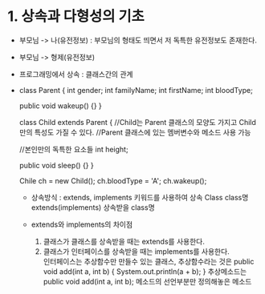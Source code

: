 # 1. 상속과 다형성의 기초
- 부모님 -> 나(유전정보) : 부모님의 형태도 띄면서 저 독특한 유전정보도 존재한다.
- 부모님 -> 형제(유전정보)
- 프로그래밍에서 상속 : 클래스간의 관계
- class Parent {
    int gender;
    int familyName;
    int firstName;
    int bloodType;

    public void wakeup() {}
  }

  class Child extends Parent {
    //Child는 Parent 클래스의 모양도 가지고 Child만의 특성도 가질 수 있다.
    //Parent 클래스에 있는 멤버변수와 메소드 사용 가능

    //본인만의 독특한 요소들
    int height;

    public void sleep() {}
  }

  Chile ch = new Child();
  ch.bloodType = 'A';
  ch.wakeup();
  
  - 상속방식 : extends, implements 키워드를 사용하여 상속
  Class class명 extends(implements) 상속받을 class명

  - extends와 implements의 차이점  
    1) 클래스가 클래스를 상속받을 때는 extends를 사용한다.  
    2) 클래스가 인터페이스를 상속받을 때는 implements를 사용한다.  
    인터페이스는 추상함수만 만들수 있는 클래스, 추상함수라는 것은 
    public void add(int a, int b) {
        System.out.println(a + b);
    }
    추상메소드는 public void add(int a, int b); 메소드의 선언부분만 정의해놓은 메소드
